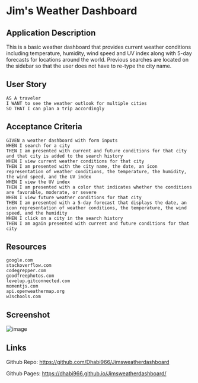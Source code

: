 # Jim's Weather Dashboard

## Application Description

This is a basic weather dashboard that provides current weather conditions including temperature, humidity, wind speed and UV index along with 5-day forecasts for locations around the world.  Previous searches are located on the sidebar so that the user does not have to re-type the city name. 


## User Story


```
AS A traveler
I WANT to see the weather outlook for multiple cities
SO THAT I can plan a trip accordingly
```
## Acceptance Criteria


```
GIVEN a weather dashboard with form inputs
WHEN I search for a city
THEN I am presented with current and future conditions for that city and that city is added to the search history
WHEN I view current weather conditions for that city
THEN I am presented with the city name, the date, an icon representation of weather conditions, the temperature, the humidity, the wind speed, and the UV index
WHEN I view the UV index
THEN I am presented with a color that indicates whether the conditions are favorable, moderate, or severe
WHEN I view future weather conditions for that city
THEN I am presented with a 5-day forecast that displays the date, an icon representation of weather conditions, the temperature, the wind speed, and the humidity
WHEN I click on a city in the search history
THEN I am again presented with current and future conditions for that city
```
## Resources
```
google.com
stackoverflow.com
codegrepper.com
goodfreephotos.com
levelup.gitconnected.com
momentjs.com
api.openweathermap.org
w3schools.com
```

## Screenshot
![image](https://user-images.githubusercontent.com/108851005/186574743-3a19112b-13c7-4c9f-908b-737d67d9901c.png)


## Links
Github Repo: https://github.com/Dhabi966/Jimsweatherdashboard

Github Pages: https://dhabi966.github.io/Jimsweatherdashboard/
